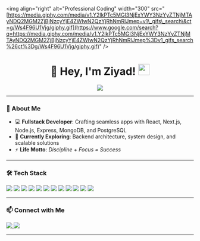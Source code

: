 \<img align="right" alt="Professional Coding" width="300" src="[https://media.giphy.com/media/v1.Y2lkPTc5MGI3NjExYWY3NzYyZTNjMTAyNDQ2MGM2ZjBjNzcyYjE4ZWIwN2QzYjRhNmRlJmep=v1\_gifs\_search\&ct=g/Ws4F96U1Vjg/giphy.gif](https://www.google.com/search?q=https://media.giphy.com/media/v1.Y2lkPTc5MGI3NjExYWY3NzYyZTNjMTAyNDQ2MGM2ZjBjNzcyYjE4ZWIwN2QzYjRhNmRlJmep%3Dv1_gifs_search%26ct%3Dg/Ws4F96U1Vjg/giphy.gif)" /\>



<h1 align="center">
  👋 Hey, I'm Ziyad!
  <img src="https://media.giphy.com/media/hvRJCLFzcasrR4ia7z/giphy.gif" width="30">
</h1>

<p align="center">
  <a href="https://github.com/DenverCoder1/readme-typing-svg">
    <img src="https://readme-typing-svg.herokuapp.com?font=JetBrains+Mono&weight=600&size=26&pause=800&color=00C4B4&center=true&vCenter=true&width=600&height=50&lines=Software+Engineer;Turning+Ideas+into+Reality;Problem+Solver;Deep+Work+Advocate" />
  </a>
</p>

---

### 🚀 About Me
- 💻 **Fullstack Developer**: Crafting seamless apps with React, Next.js, Node.js, Express, MongoDB, and PostgreSQL  
- 🌱 **Currently Exploring**: Backend architecture, system design, and scalable solutions  
- ⚡ **Life Motto**: *Discipline + Focus = Success*

---

### 🛠️ Tech Stack
<p align="left">
  <img src="https://img.shields.io/badge/HTML5-E34F26?style=flat-square&logo=html5&logoColor=white&height=30" />
  <img src="https://img.shields.io/badge/CSS3-1572B6?style=flat-square&logo=css3&logoColor=white&height=30" />
  <img src="https://img.shields.io/badge/JavaScript-F7DF1E?style=flat-square&logo=javascript&logoColor=black&height=30" />
  <img src="https://img.shields.io/badge/TypeScript-3178C6?style=flat-square&logo=typescript&logoColor=white&height=30" />
  <img src="https://img.shields.io/badge/React-20232A?style=flat-square&logo=react&logoColor=61DAFB&height=30" />
  <img src="https://img.shields.io/badge/Next.js-000000?style=flat-square&logo=next.js&logoColor=white&height=30" />
  <img src="https://img.shields.io/badge/Node.js-339933?style=flat-square&logo=node.js&logoColor=white&height=30" />
  <img src="https://img.shields.io/badge/Express-000000?style=flat-square&logo=express&logoColor=white&height=30" />
  <img src="https://img.shields.io/badge/MongoDB-47A248?style=flat-square&logo=mongodb&logoColor=white&height=30" />
  <img src="https://img.shields.io/badge/PostgreSQL-336791?style=flat-square&logo=postgresql&logoColor=white&height=30" />
  <img src="https://img.shields.io/badge/Git-F05032?style=flat-square&logo=git&logoColor=white&height=30" />
  <img src="https://img.shields.io/badge/Linux-FCC624?style=flat-square&logo=linux&logoColor=black&height=30" />
</p>

---

### 📫 Connect with Me
<p align="left">
  <a href="https://linkedin.com/in/ziyadhasen" target="_blank">
    <img src="https://img.shields.io/badge/LinkedIn-0077B5?style=flat-square&logo=linkedin&logoColor=white&height=30" />
  </a>
  <a href="https://t.me/yourtelegram" target="_blank">
    <img src="https://img.shields.io/badge/Telegram-26A5E4?style=flat-square&logo=telegram&logoColor=white&height=30" />
  </a>
</p>

---

